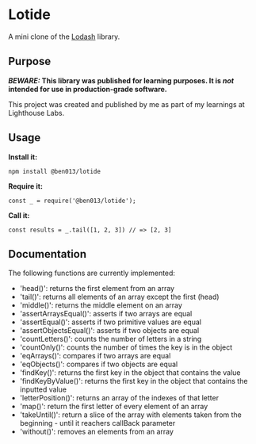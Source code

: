 # Lotide

A mini clone of the [Lodash](https://lodash.com) library.

## Purpose

**_BEWARE:_ This library was published for learning purposes. It is _not_ intended for use in production-grade software.**

This project was created and published by me as part of my learnings at Lighthouse Labs. 

## Usage

**Install it:**

`npm install @ben013/lotide`

**Require it:**

`const _ = require('@ben013/lotide');`

**Call it:**

`const results = _.tail([1, 2, 3]) // => [2, 3]`

## Documentation

The following functions are currently implemented:

  * 'head()': returns the first element from an array
  * 'tail()': returns all elements of an array except the first (head)
  * 'middle()': returns the middle element on an array
  * 'assertArraysEqual()': asserts if two arrays are equal
  * 'assertEqual()': asserts if two primitive values are equal
  * 'assertObjectsEqual()': asserts if two objects are equal
  * 'countLetters()': counts the number of letters in a string
  * 'countOnly()': counts the number of times the key is in the object
  * 'eqArrays()': compares if two arrays are equal
  * 'eqObjects()': compares if two objects are equal
  * 'findKey()': returns the first key in the object that contains the value
  * 'findKeyByValue()': returns the first key in the object that contains the inputted value
  * 'letterPosition()': returns an array of the indexes of that letter
  * 'map()': return the first letter of every element of an array
  * 'takeUntil()': return a slice of the array with elements taken from the beginning - until it reachers callBack parameter
  * 'without()': removes an elements from an array